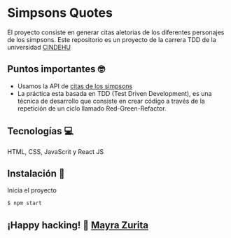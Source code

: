 # Simpsons Quotes

El proyecto consiste en generar citas aletorias de los diferentes personajes de los simpsons. Este repositorio es un proyecto de la carrera TDD de la universidad [CINDEHU](https://www.cindehu.edu.mx/)

##

## Puntos importantes 🤓 
- Usamos la API de [citas de los simpsons](https://thesimpsonsquoteapi.glitch.me/) 
- La práctica esta basada en TDD (Test Driven Development), es una técnica de desarrollo que consiste en crear código a través de la repetición de un ciclo llamado Red-Green-Refactor.

 ## Tecnologías 💻
 HTML, CSS, JavaScrit y React JS

  ## Instalación 🧬
Inicia el proyecto
  ```bash 
  $ npm start
  ```

  ## ¡Happy hacking! 🚀  [Mayra Zurita](https://twitter.com/mizrmx)